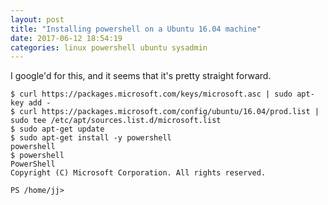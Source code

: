 ```yaml
---
layout: post
title: "Installing powershell on a Ubuntu 16.04 machine"
date: 2017-06-12 18:54:19
categories: linux powershell ubuntu sysadmin
---
```


I google'd for this, and it seems that it's pretty straight forward.

```shell
$ curl https://packages.microsoft.com/keys/microsoft.asc | sudo apt-key add -
$ curl https://packages.microsoft.com/config/ubuntu/16.04/prod.list | sudo tee /etc/apt/sources.list.d/microsoft.list
$ sudo apt-get update
$ sudo apt-get install -y powershell
powershell
$ powershell
PowerShell
Copyright (C) Microsoft Corporation. All rights reserved.

PS /home/jj>
```
